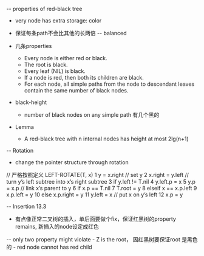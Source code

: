 -- properties of red-black tree
  - very node has extra storage: color
  - 保证每条path不会比其他的长两倍 -- balanced 
  - 几条properties 
    - Every node is either red or black.
    - The root is black.
    - Every leaf (NIL) is black.
    - If a node is red, then both its children are black.
    - For each node, all simple paths from the node to descendant leaves contain the same number of black nodes.
    
  - black-height
    - number of black nodes on any simple path 有几个黑的
  
  - Lemma
    - A red-black tree with n internal nodes has height at most 2lg(n+1)
 
-- Rotation 
  - change the pointer structure through rotation 

// 严格按照定义 
LEFT-ROTATE(T, x)
1 y = x.right // set y
2 x.right = y.left // turn y’s left subtree into x’s right subtree
3 if y.left != T.nil
4   y.left.p = x
5 y.p = x.p // link x’s parent to y
6 if x.p == T.nil
7   T.root = y
8 elseif x == x.p.left
9   x.p.left = y
10 else x.p.right = y
11 y.left = x // put x on y’s left
12 x.p = y


-- Insertion 13.3
  - 有点像正常二叉树的插入，单后面要做个fix，保证红黑树的property remains, 新插入的node设定成红色

  -- only two property might violate
    - Z is the root， 因红黑树要保证root 是黑色的
    - red node cannot has red child 





















